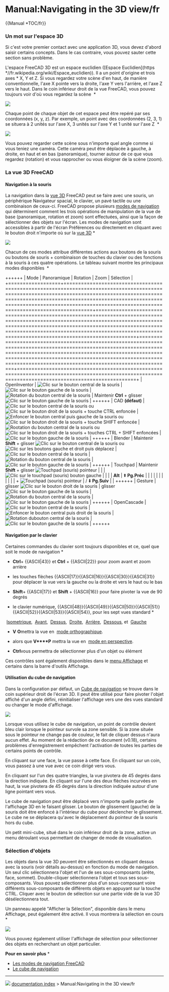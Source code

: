 # Manual:Navigating in the 3D view/fr
{{Manual   *TOC/fr}}

### Un mot sur l\'espace 3D 

Si c\'est votre premier contact avec une application 3D, vous devez d\'abord saisir certains concepts. Dans le cas contraire, vous pouvez sauter cette section sans problème.

L\'espace FreeCAD 3D est un espace euclidien ([Espace Euclidien](https   *//fr.wikipedia.org/wiki/Espace_euclidien)). Il a un point d\'origine et trois axes   * X, Y et Z. Si vous regardez votre scène d\'en haut, de manière conventionnelle, l\'axe X pointe vers la droite, l'axe Y vers l\'arrière, et l\'axe Z vers le haut. Dans le coin inférieur droit de la vue FreeCAD, vous pouvez toujours voir d\'où vous regardez la scène    *

![](images/Axes_orientation.png )

Chaque point de chaque objet de cet espace peut être repéré par ses coordonnées (x, y, z). Par exemple, un point avec des coordonnées (2, 3, 1) se situera à 2 unités sur l\'axe X, 3 unités sur l\'axe Y et 1 unité sur l\'axe Z    *

![](images/3dspace_coordinates.jpg )

Vous pouvez regarder cette scène sous n\'importe quel angle comme si vous teniez une caméra. Cette caméra peut être déplacée à gauche, à droite, en haut et en bas (panoramique), tourner autour de ce que vous regardez (rotation) et vous rapprocher ou vous éloigner de la scène (zoom).

### La vue 3D FreeCAD 

#### Navigation à la souris 

La navigation dans la [vue 3D](3D_view/fr.md) FreeCAD peut se faire avec une souris, un périphérique Navigateur spacial, le clavier, un pavé tactile ou une combinaison de ceux-ci. FreeCAD propose plusieurs [modes de navigation](Mouse_navigation/fr.md) qui déterminent comment les trois opérations de manipulation de la vue de base (panoramique, rotation et zoom) sont effectuées, ainsi que la façon de sélectionner des objets sur l\'écran. Les modes de navigation sont accessibles à partir de l\'écran Préférences ou directement en cliquant avec le bouton droit n\'importe où sur la [vue 3D](3D_view/fr.md)   *

![](images/FreeCAD-v0-18-NavigationModePopup.png )

Chacun de ces modes attribue différentes actions aux boutons de la souris ou boutons de souris + combinaison de touches du clavier ou des fonctions à la souris à ces quatre opérations. Le tableau suivant montre les principaux modes disponibles    *

++++++
| Mode             | Panoramique                                                                                                                                                                                                                                                                            | Rotation                                                                                                                                                                                                                                                                                   | Zoom                                                                                                                                                                                                                                                                                    | Sélection                                                                                                                                           |
+==================+========================================================================================================================================================================================================================================================================================+============================================================================================================================================================================================================================================================================================+=========================================================================================================================================================================================================================================================================================+=====================================================================================================================================================+
| OpenInventor     | ![Clic sur le bouton central de la souris](images/Pan-mouse.svg )                                                                                                                                                                                    | ![Clic sur le bouton gauche de la souris](images/Select-mouse.svg )                                                                                                                                                                                       | ![Rotation du bouton central de la souris](images/Zoom-mouse.svg )                                                                                                                                                                                    | Maintenir **Ctrl** + glisser ![Clic sur le bouton gauche de la souris](images/Select-mouse.svg ) |
++++++
| CAD **(défaut)** | ![Clic sur le bouton central de la souris](images/Pan-mouse.svg ) ou ![Clic sur le bouton droit de la souris + touche CTRL enfoncée](images/Pan-mouse-CTRL.svg )                              | ![Enfoncer le bouton central puis gauche de la souris](images/Rotate-mouse.svg ) ou ![Clic sur le bouton droit de la souris + touche SHIFT enfoncée](images/Rotate-mouse-SHIFT.svg ) | ![Rootation du bouton central de la souris](images/Zoom-mouse.svg ) ou ![Clic sur le bouton droit de la souris + touches CTRL + SHIFT enfoncées](images/Zoom-mouse-CTRL-SHIFT.svg ) | ![Clic sur le bouton gauche de la souris](images/Select-mouse.svg )                                                |
++++++
| Blender          | Maintenir **Shift** + glisser ![Clic sur le bouton central de la souris](images/Pan-mouse.svg ) ou ![Clic sur les boutons gauche et droit puis déplacez](images/Mouse_LMB%2BRMB.svg ) | ![Clic sur le bouton central de la souris](images/Pan-mouse.svg )                                                                                                                                                                                        | ![Rotation du bouton central de la souris](images/Zoom-mouse.svg )                                                                                                                                                                                    | ![Clic sur le bouton gauche de la souris](images/Select-mouse.svg )                                                |
++++++
| Touchpad         | Maintenir **Shift** + glisser ![Touchpad (souris) pointeur](images/Touchpad.png )                                                                                                                                                               |                                                                                                                                                                                                                                                                             |                                                                                                                                                                                                                                                                          | ![Clic sur le touchpad (souris) bouton gauche](images/Select-touchpad.png )                                   |
|                  |                                                                                                                                                                                                                                                                                        | **Alt**                                                                                                                                                                                                                                                                                | **⇞ Pg.Préc**                                                                                                                                                                                                                                                                       |                                                                                                                                                     |
|                  |                                                                                                                                                                                                                                                                                        |                                                                                                                                                                                                                                                                                         |                                                                                                                                                                                                                                                                                      |                                                                                                                                                     |
|                  |                                                                                                                                                                                                                                                                                        | \+ ![Touchpad (souris) pointeur](images/Touchpad.png )                                                                                                                                                                                                                | / **⇟ Pg.Suiv**                                                                                                                                                                                                                                                       |                                                                                                                                                     |
++++++
| Gesture          | glisser ![Clic sur le bouton droit de la souris](images/Pan-mouse-Ctrl.svg )                                                                                                                                                                           | glisser ![Clic sur le bouton gauche de la souris](images/Select-mouse.svg )                                                                                                                                                                               | ![Rotation du bouton central de la souris](images/Zoom-mouse.svg )                                                                                                                                                                                    | ![Clic sur le bouton gauche de la souris](images/Select-mouse.svg )                                                |
++++++
| OpenCascade      | ![Clic sur le bouton central de la souris](images/Pan-mouse.svg )                                                                                                                                                                                    | ![Enfoncer le bouton central puis droit de la souris](images/Rotate-mouse-MMB+RMB.svg )                                                                                                                                                       | ![Rotation dubouton central de la souris](images/Zoom-mouse.svg )                                                                                                                                                                                      | ![Clic sur le bouton gauche de la souris](images/Select-mouse.svg )                                                |
++++++

#### Navigation par le clavier 

Certaines commandes du clavier sont toujours disponibles et ce, quel que soit le mode de navigation    *

-    **Ctrl**\+ {{ASCII|43}} et **Ctrl** + {{ASCII|22}} pour zoom avant et zoom arrière

-   les touches flèches {{ASCII|17}}{{ASCII|16}}{{ASCII|30}}{{ASCII|31}} pour déplacer la vue vers la gauche ou la droite et vers le haut ou le bas

-    **Shift**\+ {{ASCII|17}} et **Shift** + {{ASCII|16}} pour faire pivoter la vue de 90 degrés

-   le clavier numérique, {{ASCII|48}}{{ASCII|49}}{{ASCII|50}}{{ASCII|51}}{{ASCII|52}}{{ASCII|53}}{{ASCII|54}}, pour les sept vues standard   *

<img alt="" src=images/Std_ViewIsometric.svg  style="width   *24px;"> [Isometrique](Std_ViewIsometric/fr.md), <img alt="" src=images/Std_ViewFront.svg  style="width   *24px;"> [Avant](Std_ViewFront/fr.md), <img alt="" src=images/Std_ViewTop.svg  style="width   *24px;"> [Dessus](Std_ViewTop/fr.md), <img alt="" src=images/Std_ViewRight.svg  style="width   *24px;"> [Droite](Std_ViewRight/fr.md), <img alt="" src=images/Std_ViewRear.svg  style="width   *24px;"> [Arrière](Std_ViewRear/fr.md), <img alt="" src=images/Std_ViewBottom.svg  style="width   *24px;"> [Dessous](Std_ViewBottom/fr.md), et <img alt="" src=images/Std_ViewLeft.svg  style="width   *24px;"> [Gauche](Std_ViewLeft/fr.md)

-    **V**
    **O**mettra la vue en <img alt="" src=images/View-isometric.svg  style="width   *24px;"> [mode orthographique](Std_OrthographicCamera/fr.md).

-   alors que **V****P** mettra la vue en <img alt="" src=images/View-perspective.svg  style="width   *24px;"> [mode en perspective](Std_PerspectiveCamera/fr.md).

-    **Ctrl**vous permettra de sélectionner plus d\'un objet ou élément

Ces contrôles sont également disponibles dans le [menu Affichage](Std_View_Menu/fr.md) et certains dans la barre d\'outils Affichage.

#### Utilisation du cube de navigation 

Dans la configuration par défaut, un [Cube de navigation](Navigation_Cube/fr.md) se trouve dans le coin supérieur droit de l\'écran 3D. Il peut être utilisé pour faire pivoter l\'objet affiché d\'un angle défini, réinitialiser l\'affichage vers une des vues standard ou changer le mode d\'affichage.

![](images/FreeCAD-v0-18-NavCube_SelectCorner.png )

Lorsque vous utilisez le cube de navigation, un point de contrôle devient bleu clair lorsque le pointeur survole sa zone sensible. Si la zone située sous le pointeur ne change pas de couleur, le fait de cliquer dessus n\'aura aucun effet. Au moment de la rédaction de ce document (v0.18), certains problèmes d'enregistrement empêchent l'activation de toutes les parties de certains points de contrôle.

En cliquant sur une face, la vue passe à cette face. En cliquant sur un coin, vous passez à une vue avec ce coin dirigé vers vous.

En cliquant sur l\'un des quatre triangles, la vue pivotera de 45 degrés dans la direction indiquée. En cliquant sur l\'une des deux flèches incurvées en haut, la vue pivotera de 45 degrés dans la direction indiquée autour d\'une ligne pointant vers vous.

Le cube de navigation peut être déplacé vers n'importe quelle partie de l'affichage 3D en le faisant glisser. Le bouton de glissement (gauche) de la souris doit être enfoncé à l\'intérieur du cube pour déclencher le glissement. Le cube ne se déplacera qu\'avec le déplacement du pointeur de la souris hors du cube.

Un petit mini-cube, situé dans le coin inférieur droit de la zone, active un menu déroulant vous permettant de changer de mode de visualisation.

### Sélection d\'objets 

Les objets dans la vue 3D peuvent être sélectionnés en cliquant dessus avec la souris (voir détails au-dessus) en fonction du mode de navigation. Un seul clic sélectionnera l\'objet et l\'un de ses sous-composants (arête, face, sommet). Double-cliquer sélectionnera l\'objet et tous ses sous-composants. Vous pouvez sélectionner plus d\'un sous-composant voire différents sous-composants de différents objets en appuyant sur la touche CTRL. Cliquer avec le bouton de sélection sur une partie vide de la vue 3D désélectionnera tout.

Un panneau appelé \"Afficher la Sélection\", disponible dans le menu Affichage, peut également être activé. Il vous montrera la sélection en cours    *

![](images/Selection_view.jpg )

Vous pouvez également utiliser l\'affichage de sélection pour sélectionner des objets en recherchant un objet particulier.

**Pour en savoir plus**    *

-   [Les modes de navigation FreeCAD](Mouse_navigation/fr.md)
-   [Le cube de navigation](Navigation_Cube/fr.md)



---
![](images/Right_arrow.png) [documentation index](../README.md) > Manual:Navigating in the 3D view/fr

